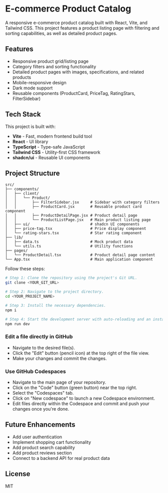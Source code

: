 
# E-commerce Product Catalog

A responsive e-commerce product catalog built with React, Vite, and Tailwind CSS. This project features a product listing page with filtering and sorting capabilities, as well as detailed product pages.


## Features

- Responsive product grid/listing page
- Category filters and sorting functionality
- Detailed product pages with images, specifications, and related products
- Mobile-responsive design
- Dark mode support
- Reusable components (ProductCard, PriceTag, RatingStars, FilterSidebar)

## Tech Stack

This project is built with:

- **Vite** - Fast, modern frontend build tool
- **React** - UI library
- **TypeScript** - Type-safe JavaScript
- **Tailwind CSS** - Utility-first CSS framework
- **shadcn/ui** - Reusable UI components

## Project Structure

```
src/
├── components/
│   ├── client/
│   │   └── Product/
│   │       ├── FilterSidebar.jsx     # Sidebar with category filters
│   │       ├── ProductCard.jsx       # Reusable product card component
│   │       ├── ProductDetailPage.jsx # Product detail page
│   │       └── ProductListPage.jsx   # Main product listing page
│   ├── ui/                           # shadcn UI components
│   ├── price-tag.tsx                 # Price display component
│   └── rating-stars.tsx              # Star rating component
├── lib/
│   ├── data.ts                       # Mock product data
│   └── utils.ts                      # Utility functions
├── pages/
│   └── ProductDetail.tsx             # Product detail page content
└── App.tsx                           # Main application component
```


Follow these steps:

```sh
# Step 1: Clone the repository using the project's Git URL.
git clone <YOUR_GIT_URL>

# Step 2: Navigate to the project directory.
cd <YOUR_PROJECT_NAME>

# Step 3: Install the necessary dependencies.
npm i

# Step 4: Start the development server with auto-reloading and an instant preview.
npm run dev
```

### Edit a file directly in GitHub

- Navigate to the desired file(s).
- Click the "Edit" button (pencil icon) at the top right of the file view.
- Make your changes and commit the changes.

### Use GitHub Codespaces

- Navigate to the main page of your repository.
- Click on the "Code" button (green button) near the top right.
- Select the "Codespaces" tab.
- Click on "New codespace" to launch a new Codespace environment.
- Edit files directly within the Codespace and commit and push your changes once you're done.


## Future Enhancements

- Add user authentication
- Implement shopping cart functionality
- Add product search capability
- Add product reviews section
- Connect to a backend API for real product data

## License

MIT
